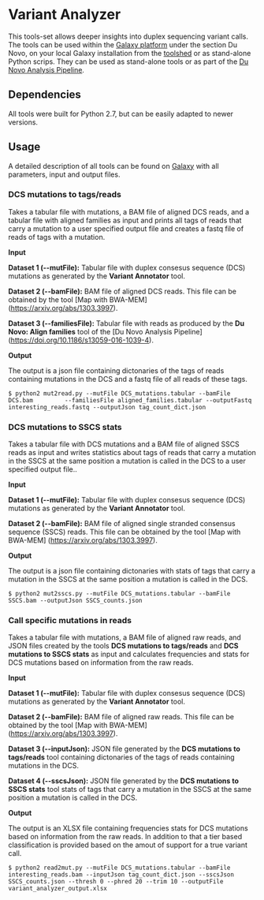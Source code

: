 # Variant Analyzer

This tools-set allows deeper insights into duplex sequencing variant calls. The tools can be used within the [Galaxy platform](http://usegalaxy.org) under the section Du Novo, on your local Galaxy installation from the [toolshed](https://toolshed.g2.bx.psu.edu/view/iuc/variant_analyzer) or as stand-alone Python scrips. They can be used as stand-alone tools or as part of the [Du Novo Analysis Pipeline](https://genomebiology.biomedcentral.com/articles/10.1186/s13059-016-1039-4).

## Dependencies
All tools were built for Python 2.7, but can be easily adapted to newer versions.

## Usage
A detailed description of all tools can be found on [Galaxy](http://usegalaxy.org) with all parameters, input and output files.

### DCS mutations to tags/reads
Takes a tabular file with mutations, a BAM file of aligned DCS reads, and a 
tabular file with aligned families as input and prints all tags of reads that 
carry a mutation to a user specified output file and creates a fastq file of 
reads of tags with a mutation.

**Input** 

**Dataset 1 (--mutFile):** Tabular file with duplex consesus sequence (DCS) mutations as 
generated by the **Variant Annotator** tool.

**Dataset 2 (--bamFile):** BAM file of aligned DCS reads. This file can be obtained by the 
tool [Map with BWA-MEM] (https://arxiv.org/abs/1303.3997).

**Dataset 3 (--familiesFile):** Tabular file with reads as produced by the 
**Du Novo: Align families** tool of the [Du Novo Analysis Pipeline] 
(https://doi.org/10.1186/s13059-016-1039-4).

**Output**

The output is a json file containing dictonaries of the tags of reads containing mutations 
in the DCS and a fastq file of all reads of these tags.

`$ python2 mut2read.py --mutFile DCS_mutations.tabular --bamFile DCS.bam         --familiesFile aligned_families.tabular --outputFastq interesting_reads.fastq --outputJson tag_count_dict.json`

### DCS mutations to SSCS stats
Takes a tabular file with DCS mutations and a BAM file of aligned SSCS reads 
as input and writes statistics about tags of reads that carry a mutation in the 
SSCS at the same position a mutation is called in the DCS to a user specified output file..

**Input** 

**Dataset 1 (--mutFile):** Tabular file with duplex consesus sequence (DCS) mutations as 
generated by the **Variant Annotator** tool.

**Dataset 2 (--bamFile):** BAM file of aligned single stranded consensus sequence (SSCS) 
reads. This file can be obtained by the tool [Map with BWA-MEM] 
(https://arxiv.org/abs/1303.3997).

**Output**

The output is a json file containing dictonaries with stats of tags that carry a mutation in the SSCS 
at the same position a mutation is called in the DCS.

`$ python2 mut2sscs.py --mutFile DCS_mutations.tabular --bamFile SSCS.bam --outputJson SSCS_counts.json`

### Call specific mutations in reads
Takes a tabular file with mutations, a BAM file of aligned raw reads, and JSON files 
created by the tools **DCS mutations to tags/reads** and **DCS mutations to SSCS stats** 
as input and calculates frequencies and stats for DCS mutations based on information 
from the raw reads.

**Input** 

**Dataset 1 (--mutFile):** Tabular file with duplex consesus sequence (DCS) mutations as 
generated by the **Variant Annotator** tool.

**Dataset 2 (--bamFile):** BAM file of aligned raw reads. This file can be obtained by the 
tool [Map with BWA-MEM] (https://arxiv.org/abs/1303.3997).

**Dataset 3 (--inputJson):** JSON file generated by the **DCS mutations to tags/reads** tool 
containing dictonaries of the tags of reads containing mutations 
in the DCS.

**Dataset 4 (--sscsJson):** JSON file generated by the **DCS mutations to SSCS stats** tool 
stats of tags that carry a mutation in the SSCS at the same position a mutation 
is called in the DCS.

**Output**

The output is an XLSX file containing frequencies stats for DCS mutations based 
on information from the raw reads. In addition to that a tier based 
classification is provided based on the amout of support for a true variant call.

`$ python2 read2mut.py --mutFile DCS_mutations.tabular --bamFile interesting_reads.bam --inputJson tag_count_dict.json --sscsJson SSCS_counts.json --thresh 0 --phred 20 --trim 10 --outputFile variant_analyzer_output.xlsx`
